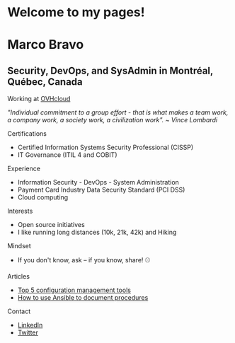 # Welcome to my pages!

# Marco Bravo

## Security, DevOps, and SysAdmin in Montréal, Québec, Canada

Working at [OVHcloud](https://www.ovhcloud.com/en-ca/about-us/)

*"Individual commitment to a group effort - that is what makes a team work, a company work, a society work, a civilization work". ~ Vince Lombardi*

Certifications
- Certified Information Systems Security Professional (CISSP)
- IT Governance (ITIL 4 and COBIT)

Experience
- Information Security - DevOps - System Administration
- Payment Card Industry Data Security Standard (PCI DSS)
- Cloud computing

Interests
- Open source initiatives
- I like running long distances (10k, 21k, 42k) and Hiking

Mindset
- If you don't know, ask – if you know, share! ⚾

Articles
- [Top 5 configuration management tools](https://opensource.com/article/18/12/configuration-management-tools)
- [How to use Ansible to document procedures](https://opensource.com/article/19/4/ansible-procedures)

Contact
- [LinkedIn](https://www.linkedin.com/in/marcobravo)
- [Twitter](https://twitter.com/marcobravoram)
